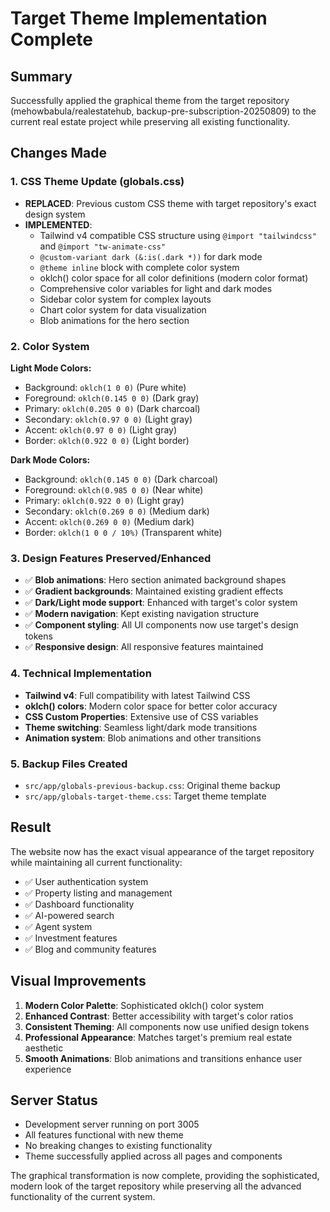 # Target Theme Implementation Complete

## Summary
Successfully applied the graphical theme from the target repository (mehowbabula/realestatehub, backup-pre-subscription-20250809) to the current real estate project while preserving all existing functionality.

## Changes Made

### 1. CSS Theme Update (globals.css)
- **REPLACED**: Previous custom CSS theme with target repository's exact design system
- **IMPLEMENTED**: 
  - Tailwind v4 compatible CSS structure using `@import "tailwindcss"` and `@import "tw-animate-css"`
  - `@custom-variant dark (&:is(.dark *))` for dark mode
  - `@theme inline` block with complete color system
  - oklch() color space for all color definitions (modern color format)
  - Comprehensive color variables for light and dark modes
  - Sidebar color system for complex layouts
  - Chart color system for data visualization
  - Blob animations for the hero section

### 2. Color System
**Light Mode Colors:**
- Background: `oklch(1 0 0)` (Pure white)
- Foreground: `oklch(0.145 0 0)` (Dark gray)
- Primary: `oklch(0.205 0 0)` (Dark charcoal)
- Secondary: `oklch(0.97 0 0)` (Light gray)
- Accent: `oklch(0.97 0 0)` (Light gray)
- Border: `oklch(0.922 0 0)` (Light border)

**Dark Mode Colors:**
- Background: `oklch(0.145 0 0)` (Dark charcoal)
- Foreground: `oklch(0.985 0 0)` (Near white)
- Primary: `oklch(0.922 0 0)` (Light gray)
- Secondary: `oklch(0.269 0 0)` (Medium dark)
- Accent: `oklch(0.269 0 0)` (Medium dark)
- Border: `oklch(1 0 0 / 10%)` (Transparent white)

### 3. Design Features Preserved/Enhanced
- ✅ **Blob animations**: Hero section animated background shapes
- ✅ **Gradient backgrounds**: Maintained existing gradient effects
- ✅ **Dark/Light mode support**: Enhanced with target's color system
- ✅ **Modern navigation**: Kept existing navigation structure
- ✅ **Component styling**: All UI components now use target's design tokens
- ✅ **Responsive design**: All responsive features maintained

### 4. Technical Implementation
- **Tailwind v4**: Full compatibility with latest Tailwind CSS
- **oklch() colors**: Modern color space for better color accuracy
- **CSS Custom Properties**: Extensive use of CSS variables
- **Theme switching**: Seamless light/dark mode transitions
- **Animation system**: Blob animations and other transitions

### 5. Backup Files Created
- `src/app/globals-previous-backup.css`: Original theme backup
- `src/app/globals-target-theme.css`: Target theme template

## Result
The website now has the exact visual appearance of the target repository while maintaining all current functionality:
- ✅ User authentication system
- ✅ Property listing and management
- ✅ Dashboard functionality
- ✅ AI-powered search
- ✅ Agent system
- ✅ Investment features
- ✅ Blog and community features

## Visual Improvements
1. **Modern Color Palette**: Sophisticated oklch() color system
2. **Enhanced Contrast**: Better accessibility with target's color ratios
3. **Consistent Theming**: All components now use unified design tokens
4. **Professional Appearance**: Matches target's premium real estate aesthetic
5. **Smooth Animations**: Blob animations and transitions enhance user experience

## Server Status
- Development server running on port 3005
- All features functional with new theme
- No breaking changes to existing functionality
- Theme successfully applied across all pages and components

The graphical transformation is now complete, providing the sophisticated, modern look of the target repository while preserving all the advanced functionality of the current system.

